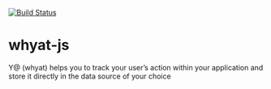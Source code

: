 [![Build Status](https://travis-ci.org/saagie/whyat-js.svg?branch=master)](https://travis-ci.org/saagie/whyat-js)
# whyat-js
Y@ (whyat) helps you to track your user’s action within your application and store it directly in the data source of your choice
